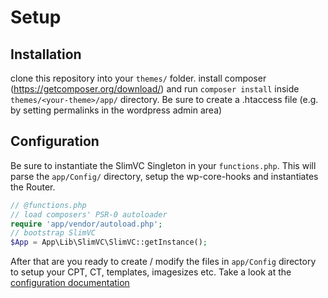 # Setup

## Installation
clone this repository into your `themes/` folder.
install composer (https://getcomposer.org/download/) and run `composer install` inside `themes/<your-theme>/app/` directory.
Be sure to create a .htaccess file (e.g. by setting permalinks in the wordpress admin area)

## Configuration
Be sure to instantiate the SlimVC Singleton in your `functions.php`. This will parse the `app/Config/` directory, setup the wp-core-hooks and instantiates the Router.

```PHP
// @functions.php
// load composers' PSR-0 autoloader
require 'app/vendor/autoload.php';
// bootstrap SlimVC
$App = App\Lib\SlimVC\SlimVC::getInstance();
```

After that are you ready to create / modify the files in `app/Config` directory to setup your CPT, CT, templates, imagesizes etc.
Take a look at the [configuration documentation](https://github.com/moolen/SlimVC-documentation/tree/master/configuration.md)